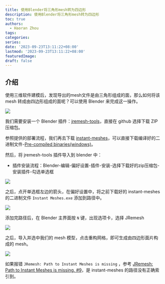 ```yaml
---
title: 使用Blender将三角形mesh转为四边形
description: 使用Blender将三角形mesh转为四边形
toc: true
authors:
  - Haoran Zhou
tags:
categories:
series:
date: '2023-09-23T13:11:22+08:00'
lastmod: '2023-09-23T13:11:22+08:00'
featuredImage:
draft: false
---
```


## 介绍
使用三维软件建模后，发现导出的mesh文件是由三角形组成的面，那么如何将该 mesh 转成由四边形组成的面呢？可以使用 Blender 来完成这一操作。

![](/assets/screenshot-20230923-205733.png)

我们需要安装一个 Blender 插件：[jremesh-tools](https://github.com/jayanam/jremesh-tools)，直接在 github 选择下载 ZIP 压缩包。

参照提供的部署流程，我们再去下载 [instant-meshes](https://github.com/wjakob/instant-meshes)，可以直接下载编译好的二进制文件-[Pre-compiled binaries(windows)](https://instant-meshes.s3.eu-central-1.amazonaws.com/Release/instant-meshes-windows.zip)。

然后，将 jremesh-tools 插件导入到 blender 中：
* 插件安装流程：Blender-编辑-偏好设置-插件-安装-选择下载好的zip压缩包-安装插件-勾选单选框

![](/assets/screenshot-20230923-210523.png)

之后，点开单选框左边的箭头，在偏好设置中，将之前下载好的 instant-meshes 的二进制文件 `Instant Meshes.exe` 添加到路径中。

![](/assets/screenshot-20230923-210946.png)

添加完路径后，在 Blender 主界面按 `N` 键，出现选项卡，选择 JRemesh

![](/assets/screenshot-20230923-210740.png)

之后，导入并选中我们的 mesh 模型，点击重构网格，即可生成由四边形面片构成的 mesh。

![](/assets/screenshot-20230923-211405.png)

如果报错 `JRemesh: Path to Instant Meshes is missing` ，参考 [JRemesh: Path to Instant Meshes is missing. #9](https://github.com/jayanam/jremesh-tools/issues/9)，是 instant-meshes 的路径没有正确索引到。

